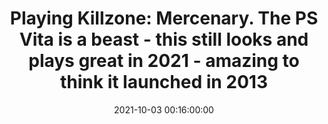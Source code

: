 ---
layout: tweet
title: "Playing Killzone: Mercenary. The PS Vita is a beast - this still looks and plays great in 2021 - amazing to think it launched in 2013"
date: '2021-10-03 00:16:00:00'
tweetId: 1444516613978472450
tags: [Retrogaming, Tweets, Videogames]
---